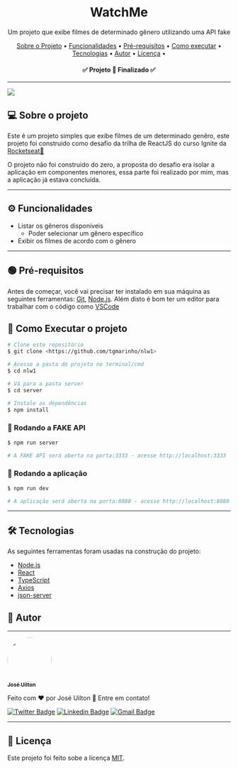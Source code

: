 <h1 align="center">
  WatchMe
</h1>

<p align="center">
  Um projeto que exibe filmes de determinado gênero utilizando uma API fake
</p>

<p align="center">
 <a href="#sobre">Sobre o Projeto</a> •
 <a href="#funcionalidades">Funcionalidades</a> • 
 <a href="#pre-requisitos">Pré-requisitos</a> • 
 <a href="#como-executar">Como executar</a> • 
 <a href="#tecnologias">Tecnologias</a> • 
 <a href="#autor">Autor</a> • 
 <a href="#licenca">Licença</a> • 
</p>

<h4 align="center"> 
	✅  Projeto 🚀 Finalizado  ✅
</h4>

---

<div>
  <img src="./github/demo.gif">
</div>

<h2 id="sobre">💻️ Sobre o projeto</h2>
Este é um projeto simples que exibe filmes de um determinado genêro, este projeto foi construido como desafio da trilha de ReactJS do curso Ignite da <a href="https://www.rocketseat.com.br/">Rocketseat💜</a>

O projeto não foi construido do zero, a proposta do desafio era isolar a aplicação em componentes menores, essa parte foi realizado por mim, mas a aplicação já estava concluída.

---

<h2 id="funcionalidades">⚙️ Funcionalidades</h2>

- Listar os gêneros disponíveis
  - Poder selecionar um gênero específico
- Exibir os filmes de acordo com o gênero

---

<h2 id="pre-requisitos">🟢 Pré-requisitos</h2>

Antes de começar, você vai precisar ter instalado em sua máquina as seguintes ferramentas:
[Git](https://git-scm.com), [Node.js](https://nodejs.org/en/). 
Além disto é bom ter um editor para trabalhar com o código como [VSCode](https://code.visualstudio.com/)

<h2 id="como-executar">🚀 Como Executar o projeto</h2>

```bash
# Clone este repositório
$ git clone <https://github.com/tgmarinho/nlw1>

# Acesse a pasta do projeto no terminal/cmd
$ cd nlw1

# Vá para a pasta server
$ cd server

# Instale as dependências
$ npm install
```

### 🎲 Rodando a FAKE API
```bash
$ npm run server

# A FAKE API será aberta na porta:3333 - acesse http://localhost:3333
```

### 🧭 Rodando a aplicação
```bash
$ npm run dev

# A aplicação será aberta na porta:8080 - acesse http://localhost:8080 
```

---

<h2 id="tecnologias">🛠 Tecnologias</h2>

As seguintes ferramentas foram usadas na construção do projeto:

- [Node.js](https://nodejs.org/en/)
- [React](https://pt-br.reactjs.org/)
- [TypeScript](https://www.typescriptlang.org/)
- [Axios](https://axios-http.com/)
- [json-server](https://www.npmjs.com/package/json-server)

<h2 id="autor">🦸 Autor</h2>

---

<a href="https://www.linkedin.com/in/jos%C3%A9-uilton-ferreira-de-siqueira-399158198/">
 <img style="border-radius: 50%;" src="https://github.com/jose-uilton-ferreira.png" width="100px;" alt=""/>
 <br />
 <sub><b>José Uilton</b></sub>
 </a>


Feito com ❤️ por José Uilton 👋 Entre em contato!

[![Twitter Badge](https://img.shields.io/badge/-@UiltonSiqueira-1ca0f1?style=flat-square&labelColor=1ca0f1&logo=twitter&logoColor=white&link=https://twitter.com/UiltonSiqueira)](https://twitter.com/UiltonSiqueira) [![Linkedin Badge](https://img.shields.io/badge/-Uilton-blue?style=flat-square&logo=Linkedin&logoColor=white&link=https://www.linkedin.com/in/jos%C3%A9-uilton-ferreira-de-siqueira-399158198/)](https://www.linkedin.com/in/jos%C3%A9-uilton-ferreira-de-siqueira-399158198/) 
[![Gmail Badge](https://img.shields.io/badge/-programasuilton@gmail.com-c14438?style=flat-square&logo=Gmail&logoColor=white&link=mailto:programasuilton@gmail.com)](mailto:programasuilton@gmail.com)

---

<h2 id="licenca">📝 Licença</h2>
Este projeto foi feito sobe a licença <a href="https://github.com/jose-uilton-ferreira/desafio02-trilha-reactjs/blob/main/LICENSE">MIT</a>.

